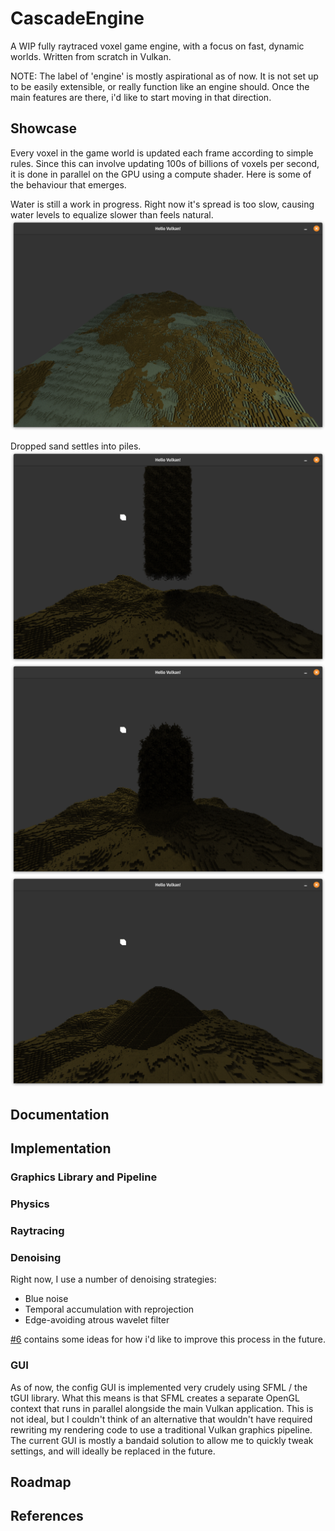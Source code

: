 # CascadeEngine
A WIP fully raytraced voxel game engine, with a focus on fast, dynamic worlds. Written from scratch in Vulkan.

NOTE: The label of 'engine' is mostly aspirational as of now. It is not set up to be easily extensible, or really function like an engine should. Once the main features are there, i'd like to start moving in that direction.

## Showcase
Every voxel in the game world is updated each frame according to simple rules. Since this can involve updating 100s of billions of voxels per second, it is done in parallel on the GPU using a compute shader. Here is some of the behaviour that emerges.

Water is still a work in progress. Right now it's spread is too slow, causing water levels to equalize slower than feels natural.
![Water1](images/v0.1/Cascade_Water1.png)

Dropped sand settles into piles.
![Sand1](images/v0.1/Cascade_Sand1.png)
![Sand2](images/v0.1/Cascade_Sand2.png)
![Sand3](images/v0.1/Cascade_Sand3.png)

## Documentation

## Implementation
### Graphics Library and Pipeline
### Physics
### Raytracing


### Denoising
Right now, I use a number of denoising strategies:
- Blue noise
- Temporal accumulation with reprojection
- Edge-avoiding atrous wavelet filter

[#6](https://github.com/Jack-Rickwood/CascadeEngine/issues/6) contains some ideas for how i'd like to improve this process in the future.

### GUI
As of now, the config GUI is implemented very crudely using SFML / the tGUI library. What this means is that SFML creates a separate OpenGL context that runs in parallel alongside the main Vulkan application. This is not ideal, but I couldn't think of an alternative that wouldn't have required rewriting my rendering code to use a traditional Vulkan graphics pipeline. The current GUI is mostly a bandaid solution to allow me to quickly tweak settings, and will ideally be replaced in the future.

## Roadmap

## References
